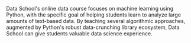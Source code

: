 Data School's online data course focuses on machine learning using Python, with the specific goal of helping students learn to analyze large amounts of text-based data. By teaching several algorithmic approaches, augmented by Python's robust data-crunching library ecosystem, Data School can give students valuable data science experience.
